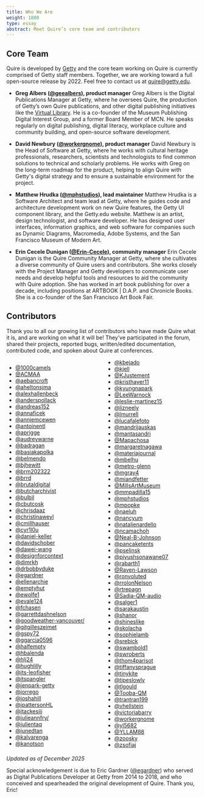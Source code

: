 ```yaml
---
title: Who We Are
weight: 1800
type: essay
abstract: Meet Quire’s core team and contributors
---
```


## Core Team

Quire is developed by [Getty](https://www.getty.edu) and the core team working on Quire is currently comprised of Getty staff members. Together, we are working toward a full open-source release by 2022. Feel free to contact us at [quire@getty.edu](mailto:quire@getty.edu).

<div class="feature-list">

- **Greg Albers ([@geealbers](https://github.com/geealbers)), product manager** Greg Albers is the Digital Publications Manager at Getty, where he oversees Quire, the production of Getty’s own Quire publications, and other digital publishing initiatives like the [Virtual Library](https://www.getty.edu/publications/virtuallibrary/). He is a co-founder of the Museum Publishing Digital Interest Group, and a former Board Member of MCN. He speaks regularly on digital publishing, digital literacy, workplace culture and community building, and open-source software development.

- **David Newbury ([@workergnome](https://github.com/workergnome)), product manager** David Newbury is the Head of Software at Getty, where he works with cultural heritage professionals, researchers, scientists and technologists to find common solutions to technical and scholarly problems.  He works with Greg on the long-term roadmap for the product, helping to align Quire with Getty's digital strategy and to ensure a sustainable environment for the project.

- **Matthew Hrudka ([@mphstudios](https://github.com/mphstudios)), lead maintainer** Matthew Hrudka is a Software Architect and team lead at Getty, where he guides code and architecture development work on new Quire features, the Getty UI component library, and the Getty.edu website. Matthew is an artist, design technologist, and software developer. He has designed user interfaces, information graphics, and web software for companies such as Dynamic Diagrams, Macromedia, Adobe Systems, and the San Francisco Museum of Modern Art.

- **Erin Cecele Dunigan ([@Erin-Cecele](https://github.com/Erin-Cecele)), community manager** Erin Cecele Dunigan is the Quire Community Manager at Getty, where she cultivates a diverse community of Quire users and contributors. She works closely with the Project Manager and Getty developers to communicate user needs and develop helpful tools and resources to aid the community with Quire adoption. She has worked in art book publishing for over a decade, including positions at ARTBOOK | D.A.P. and Chronicle Books. She is a co-founder of the San Francisco Art Book Fair.

</div>

## Contributors

Thank you to all our growing list of contributors who have made Quire what it is, and are working on what it will be! They’ve participated in the forum, shared their projects, reported bugs, written/edited documentation, contributed code, and spoken about Quire at conferences.

<div style="column-count: 2; column-gap: 1rem;">

- [@1000camels](https://github.com/1000camels)
- [@ACMAA](https://github.com/ACMAA)
- [@aebancroft](https://github.com/aebancroft)
- [@aheltonsjma](https://github.com/aheltonsjma)
- [@alexhallenbeck](https://github.com/alexhallenbeck)
- [@anderspollack](https://github.com/anderspollack)
- [@andreas152](https://github.com/andreas152)
- [@annaficek](https://github.com/annaficek)
- [@anniemcewen](https://github.com/anniemcewen)
- [@antoinentl](https://github.com/antoinentl)
- [@aprigge](https://github.com/aprigge)
- [@audreywarne](https://github.com/audreywarne)
- [@badragan](https://github.com/badragan)
- [@basiakapolka](https://github.com/basiakapolka)
- [@belmendo](https://github.com/belmendo)
- [@bjhewitt](https://github.com/bjhewitt)
- [@brm202322](https://github.com/brm202322)
- [@brrd](https://github.com/brrd)
- [@brutaldigital](https://github.com/brutaldigital)
- [@butcharchivist](https://github.com/butcharchivist)
- [@bulbil](https://github.com/bulbil)
- [@cbutcosk](https://github.com/cbutcosk)
- [@chrisdaaz](https://github.com/chrisdaaz)
- [@christinaweyl](https://github.com/christinaweyl)
- [@cmillhauser](https://github.com/cmillhauser)
- [@cyr1l0u](https://github.com/cyr1l0u)
- [@daniel-keller](https://github.com/daniel-keller)
- [@davidschober](https://github.com/davidschober)
- [@dawei-wang](https://github.com/dawei-wang)
- [@designforcontext](https://github.com/designforcontext)
- [@dimrkh](https://github.com/dimrkh)
- [@drbobbyduke](https://github.com/drbobbyduke)
- [@egardner](https://github.com/egardner)
- [@ellenarchie](https://github.com/ellenarchie)
- [@emptyhut](https://github.com/emptyhut)
- [@ewolfe1](https://github.com/ewolfe1)
- [@evale124](https://github.com/evale124)
- [@fchasen](https://github.com/fchasen)
- [@garrettdashnelson](https://github.com/garrettdashnelson)
- [@goodweather-vancouver/](https://github.com/goodweather-vancouver)
- [@gitgilleszeimet](https://github.com/gitgilleszeimet)
- [@gspy72](https://github.com/gspy72)
- [@ggarcia0596](https://github.com/ggarcia0596)
- [@halfempty](https://github.com/halfempty)
- [@hbalenda](https://github.com/hbalenda)
- [@hlj24](https://github.com/hlj24)
- [@hughlilly](https://github.com/hughlilly)
- [@its-leofisher](https://github.com/its-leofisher)
- [@itspangler](https://github.com/itspangler)
- [@jenpark-getty](https://github.com/jenpark-getty)
- [@jorrego](https://github.com/jorrego)
- [@joshahill](https://github.com/joshahill)
- [@jpattersonHL](https://github.com/jpattersonHL)
- [@jtackesiii](https://github.com/jtackesiii)
- [@julieannfry/](https://github.com/julieannfry)
- [@julientaq](https://github.com/julientaq)
- [@junedtan](https://github.com/junedtan)
- [@kalvarenga](https://github.com/kalvarenga)
- [@kanotson](https://github.com/kanotson)
- [@kbejado](https://github.com/kbejado)
- [@kjell](https://github.com/kjell)
- [@KJustement](https://github.com/KJustement)
- [@kristhayer11](https://github.com/kristhayer11)
- [@kyungnapark](https://github.com/kyungnapark)
- [@LeeWarnock](https://github.com/LeeWarnock)
- [@leslie-martinez15](https://github.com/leslie-martinez15)
- [@lizneely](https://github.com/lizneely/)
- [@lmurrell](https://github.com/lmurrell/)
- [@lucafalefoto](https://github.com/lucafalefoto)
- [@mandrijauskas](https://github.com/mandrijauskas)
- [@mantasandri](https://github.com/mantasandri)
- [@Mapachosa](https://github.com/Mapachosa/)
- [@margaretnagawa](https://github.com/margaretnagawa)
- [@materiajournal](https://github.com/materiajournal)
- [@mbelhu](https://github.com/mbelhu)
- [@metro-glenn](https://github.com/metro-glenn)
- [@mgray4](https://github.com/mgray4)
- [@miandfetter](https://github.com/miandfetter)
- [@MillsArtMuseum](https://github.com/MillsArtMuseum)
- [@mmpadilla15](https://github.com/mmpadilla15)
- [@mphstudios](https://github.com/mphstudios)
- [@mpopke](https://github.com/mpopke)
- [@naeluh](https://github.com/naeluh)
- [@nancyum](https://github.com/nancyum)
- [@natalienardello](https://github.com/natalienardello)
- [@ncamachoh](https://github.com/ncamachoh)
- [@Neal-B-Johnson](https://github.com/Neal-B-Johnson)
- [@pancaketents](https://github.com/pancaketents)
- [@pselinsk](https://github.com/pselinsk)
- [@piyushsonawane07](https://github.com/piyushsonawane07)
- [@rabarth1](https://github.com/rabarth1)
- [@Raven-Lawson](https://github.com/Raven-Lawson)
- [@ronvoluted](https://github.com/ronvoluted)
- [@rrolonNelson](https://github.com/rrolonNelson)
- [@rtrepagn](https://github.com/rtrepagn)
- [@Sadia-QM-audio](https://github.com/Sadia-QM-audio)
- [@salger1](https://github.com/salger1)
- [@sarakaustin](https://github.com/sarakaustin)
- [@shanor](https://github.com/shanor)
- [@shineslike](https://github.com/shineslike)
- [@skolacha](https://github.com/skolacha)
- [@sophielamb](https://github.com/sophielamb)
- [@srebick](https://github.com/srebick)
- [@swambold1](https://github.com/swambold1)
- [@swroberts](https://github.com/swroberts)
- [@thom4parisot](https://github.com/thom4parisot)
- [@tiffanysprague](https://github.com/tiffanysprague)
- [@tinykite](https://github.com/tinykite)
- [@tipeslowly](https://github.com/tipeslowly)
- [@tlgould](https://github.com/tlgould)
- [@Tooba-QM](https://github.com/Tooba-QM)
- [@trantran199](https://github.com/trantran199)
- [@vhellstein](https://github.com/vhellstein)
- [@victoriabarry](https://github.com/victoriabarry)
- [@workergnome](https://github.com/workergnome)
- [@yl5682](https://github.com/yl5682)
- [@YLLAM88](https://github.com/YLLAM88)
- [@zoosky](https://github.com/zoosky)
- [@zsofiaj](https://github.com/zsofiaj)

</div>

*Updated as of December 2025*

Special acknowledgement is due to Eric Gardner ([@egardner](https://github.com/egardner)) who served as Digital Publications Developer at Getty from 2014 to 2018, and who conceived and spearheaded the original development of Quire. Thank you, Eric!
